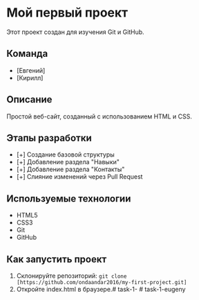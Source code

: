 # Мой первый проект

Этот проект создан для изучения Git и GitHub.

## Команда
- [Евгений]
- [Кирилл]

## Описание
Простой веб-сайт, созданный с использованием HTML и CSS.

## Этапы разработки
- [+] Создание базовой структуры
- [+] Добавление раздела "Навыки"
- [+] Добавление раздела "Контакты"
- [+] Слияние изменений через Pull Request

## Используемые технологии
- HTML5
- CSS3
- Git
- GitHub

## Как запустить проект
1. Склонируйте репозиторий: `git clone [https://github.com/ondaandar2016/my-first-project.git]`
2. Откройте index.html в браузере.#   t a s k - 1 -  
 #   t a s k - 1 - e u g e n y  
 